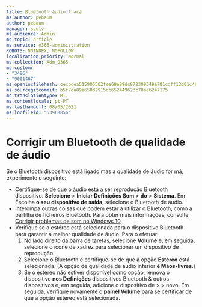 ```yaml
---
title: Bluetooth áudio fraca
ms.author: pebaum
author: pebaum
manager: scotv
ms.audience: Admin
ms.topic: article
ms.service: o365-administration
ROBOTS: NOINDEX, NOFOLLOW
localization_priority: Normal
ms.collection: Adm_O365
ms.custom:
- "3486"
- "9001467"
ms.openlocfilehash: cecbcea515905502fee69e89dc872399349a781cdff13d01c4b323617c5cba4d
ms.sourcegitcommit: b5f7da89a650d2915dc652449623c78be6247175
ms.translationtype: MT
ms.contentlocale: pt-PT
ms.lasthandoff: 08/05/2021
ms.locfileid: "53968856"
---
```

# <a name="fix-bluetooth-audio-quality-issue"></a>Corrigir um Bluetooth de qualidade de áudio

Se o Bluetooth dispositivo está ligado mas a qualidade de áudio for má, experimente o seguinte:

- Certifique-se de que o áudio está a ser reprodução Bluetooth dispositivo. **Selecione**  >  **Iniciar Definições Som**  >  **do**  >  **Sistema**. Em Escolha **o seu dispositivo de saída**, selecione o Bluetooth de áudio.
- Interompa outras coisas que podem estar a utilizar o Bluetooth, como a partilha de ficheiros Bluetooth. Para obter mais informações, consulte [Corrigir problemas de som no Windows 10](https://support.microsoft.com/help/4520288/windows-10-fix-sound-problems).
- Verifique se a estéreo está selecionada para o dispositivo Bluetooth para garantir a melhor qualidade de áudio. Para o efetuar: 
    1. No lado direito da barra de tarefas, selecione **Volume** e, em seguida, selecione o ícone de xadrez para selecionar um dispositivo de reprodução.
    2. Selecione o Bluetooth e certifique-se de que a opção **Estéreo** está selecionada. (A opção de qualidade de áudio inferior **é Mãos-livres**.)
    3. Se o estéreo não estiver disponível como opção, remova o dispositivo **nos Definições** dispositivos Bluetooth & outros dispositivos e, em seguida, adicione o dispositivo de  >    >  novo. Em seguida, verifique novamente o **painel Volume** para se certificar de que a opção estéreo está selecionada.

